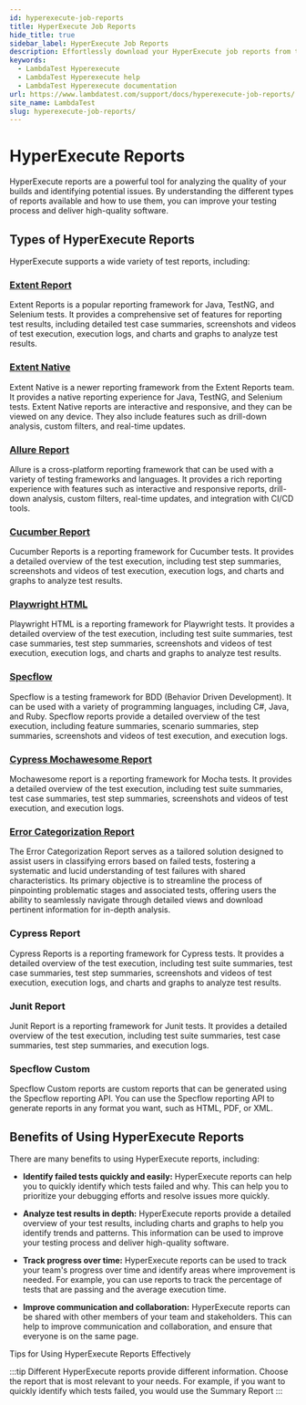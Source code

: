 ```yaml
---
id: hyperexecute-job-reports
title: HyperExecute Job Reports
hide_title: true
sidebar_label: HyperExecute Job Reports
description: Effortlessly download your HyperExecute job reports from the UI. Click the Report button on the top right-hand side of your tasks page. .
keywords:
  - LambdaTest Hyperexecute
  - LambdaTest Hyperexecute help
  - LambdaTest Hyperexecute documentation
url: https://www.lambdatest.com/support/docs/hyperexecute-job-reports/
site_name: LambdaTest
slug: hyperexecute-job-reports/
---
```


<script type="application/ld+json"
      dangerouslySetInnerHTML={{ __html: JSON.stringify({
       "@context": "https://schema.org",
        "@type": "BreadcrumbList",
        "itemListElement": [{
          "@type": "ListItem",
          "position": 1,
          "name": "Home",
          "item": "https://www.lambdatest.com"
        },{
          "@type": "ListItem",
          "position": 2,
          "name": "Support",
          "item": "https://www.lambdatest.com/support/docs/"
        },{
          "@type": "ListItem",
          "position": 3,
          "name": "HyperExecute Job Reports",
          "item": "https://www.lambdatest.com/support/docs/hyperexecute-job-reports/"
        }]
      })
    }}
></script>

# HyperExecute Reports

HyperExecute reports are a powerful tool for analyzing the quality of your builds and identifying potential issues. By understanding the different types of reports available and how to use them, you can improve your testing process and deliver high-quality software.

## Types of HyperExecute Reports

HyperExecute supports a wide variety of test reports, including:

### [Extent Report](/support/docs/extent-report/)

Extent Reports is a popular reporting framework for Java, TestNG, and Selenium tests. It provides a comprehensive set of features for reporting test results, including detailed test case summaries, screenshots and videos of test execution, execution logs, and charts and graphs to analyze test results.

### [Extent Native](/support/docs/native-extent-report/) 

Extent Native is a newer reporting framework from the Extent Reports team. It provides a native reporting experience for Java, TestNG, and Selenium tests. Extent Native reports are interactive and responsive, and they can be viewed on any device. They also include features such as drill-down analysis, custom filters, and real-time updates.

### [Allure Report](/support/docs/allure-reports/) 

Allure is a cross-platform reporting framework that can be used with a variety of testing frameworks and languages. It provides a rich reporting experience with features such as interactive and responsive reports, drill-down analysis, custom filters, real-time updates, and integration with CI/CD tools.

### [Cucumber Report](/support/docs/cucumber-report/)

Cucumber Reports is a reporting framework for Cucumber tests. It provides a detailed overview of the test execution, including test step summaries, screenshots and videos of test execution, execution logs, and charts and graphs to analyze test results.

### [Playwright HTML](/support/docs/playwright-html-report/)

Playwright HTML is a reporting framework for Playwright tests. It provides a detailed overview of the test execution, including test suite summaries, test case summaries, test step summaries, screenshots and videos of test execution, execution logs, and charts and graphs to analyze test results.

### [Specflow](/support/docs/specflow-report/)

Specflow is a testing framework for BDD (Behavior Driven Development). It can be used with a variety of programming languages, including C#, Java, and Ruby. Specflow reports provide a detailed overview of the test execution, including feature summaries, scenario summaries, step summaries, screenshots and videos of test execution, and execution logs.

### [Cypress Mochawesome Report](/support/docs/cypress-mochaawesome-report/)

Mochawesome report is a reporting framework for Mocha tests. It provides a detailed overview of the test execution, including test suite summaries, test case summaries, test step summaries, screenshots and videos of test execution, and execution logs.

### [Error Categorization Report](/support/docs/error-categorization-report/)

The Error Categorization Report serves as a tailored solution designed to assist users in classifying errors based on failed tests, fostering a systematic and lucid understanding of test failures with shared characteristics. Its primary objective is to streamline the process of pinpointing problematic stages and associated tests, offering users the ability to seamlessly navigate through detailed views and download pertinent information for in-depth analysis.

### Cypress Report

Cypress Reports is a reporting framework for Cypress tests. It provides a detailed overview of the test execution, including test suite summaries, test case summaries, test step summaries, screenshots and videos of test execution, execution logs, and charts and graphs to analyze test results.

### Junit Report

Junit Report is a reporting framework for Junit tests. It provides a detailed overview of the test execution, including test suite summaries, test case summaries, test step summaries, and execution logs.

### Specflow Custom

Specflow Custom reports are custom reports that can be generated using the Specflow reporting API. You can use the Specflow reporting API to generate reports in any format you want, such as HTML, PDF, or XML.

## Benefits of Using HyperExecute Reports

There are many benefits to using HyperExecute reports, including:

- **Identify failed tests quickly and easily:** HyperExecute reports can help you to quickly identify which tests failed and why. This can help you to prioritize your debugging efforts and resolve issues more quickly.

- **Analyze test results in depth:** HyperExecute reports provide a detailed overview of your test results, including charts and graphs to help you identify trends and patterns. This information can be used to improve your testing process and deliver high-quality software.

- **Track progress over time:** HyperExecute reports can be used to track your team's progress over time and identify areas where improvement is needed. For example, you can use reports to track the percentage of tests that are passing and the average execution time.

- **Improve communication and collaboration:** HyperExecute reports can be shared with other members of your team and stakeholders. This can help to improve communication and collaboration, and ensure that everyone is on the same page.

<!-- ## How to Use HyperExecute Reports?

To use HyperExecute reports, simply follow these steps:

**Step 1:** Run your tests using HyperExecute.

**Step 2:** Once your tests have finished running, download the test reports from the HyperExecute dashboard.

**Step 3:** Open the test reports in your browser or a PDF viewer.

**Step 4:** Analyze the test results and identify any areas where improvement is needed. -->

Tips for Using HyperExecute Reports Effectively

:::tip
Different HyperExecute reports provide different information. Choose the report that is most relevant to your needs. For example, if you want to quickly identify which tests failed, you would use the Summary Report
:::